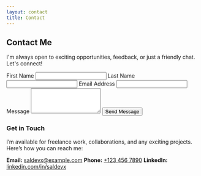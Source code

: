 ```yaml
---
layout: contact
title: Contact
---
```

<div class="container">
    <h2>Contact Me</h2>
    <p>I'm always open to exciting opportunities, feedback, or just a friendly chat. Let's connect!</p>
    <div class="form-container">
        <form action="#" method="POST">
            <label for="first-name">First Name</label>
            <input type="text" id="first-name" name="first-name" required>
            <label for="last-name">Last Name</label>
            <input type="text" id="last-name" name="last-name" required>
            <label for="email">Email Address</label>
            <input type="email" id="email" name="email" required>
            <label for="message">Message</label>
            <textarea id="message" name="message" rows="4" required></textarea>
            <button type="submit">Send Message</button>
        </form>
    </div>
    <div>
        <h3>Get in Touch</h3>
        <p>I’m available for freelance work, collaborations, and any exciting projects. Here’s how you can reach me:</p>
    </div>
    <div class="contact-details">
        <div class="contact-grid">
            <span><strong>Email:</strong></span> 
            <a href="mailto:saldevx@example.com">saldevx@example.com</a>
            <span><strong>Phone:</strong></span> 
            <a href="tel:+1234567890">+123 456 7890</a>
            <span><strong>LinkedIn:</strong></span> 
            <a href="https://www.linkedin.com/in/saldevx">linkedin.com/in/saldevx</a>
        </div>
    </div>
</div>





